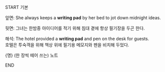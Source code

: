 START
기본

앞면:
She always keeps a **writing pad** by her bed to jot down midnight ideas.

뒷면:
그녀는 한밤중 아이디어를 적기 위해 침대 곁에 항상 필기장을 두곤 한다.

해석:
The hotel provided a **writing pad** and pen on the desk for guests.  
호텔은 투숙객을 위해 책상 위에 필기용 메모지와 펜을 비치해 두었다.

{명} (한 장씩 떼어 쓰는) 노트
<!--ID: 1744879767524-->
END